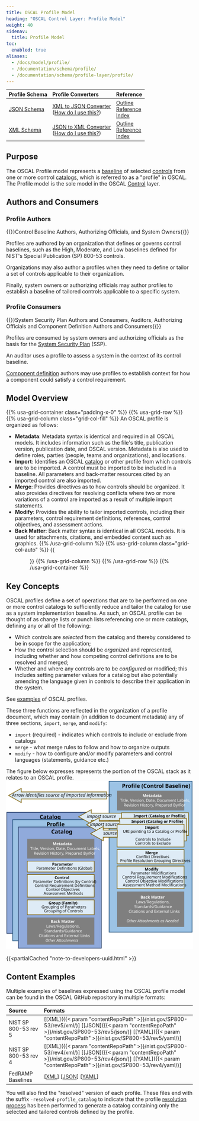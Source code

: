 ```yaml
---
title: OSCAL Profile Model
heading: "OSCAL Control Layer: Profile Model"
weight: 40
sidenav:
  title: Profile Model
toc:
  enabled: true
aliases:
  - /docs/model/profile/
  - /documentation/schema/profile/
  - /documentation/schema/profile-layer/profile/
---
```


| Profile Schema | Profile Converters | Reference |
|:--- |:--- |:--- |
| [JSON Schema](https://raw.githubusercontent.com/usnistgov/OSCAL/main/json/schema/oscal_profile_schema.json) | [XML to JSON Converter](https://raw.githubusercontent.com/usnistgov/OSCAL/main/json/convert/oscal_profile_xml-to-json-converter.xsl)<br />([How do I use this?](https://github.com/usnistgov/OSCAL/tree/main/json#converting-oscal-xml-content-to-json)) | [Outline](https://pages.nist.gov/OSCAL-Reference/models/latest/profile/json-outline/)<br />[Reference](https://pages.nist.gov/OSCAL-Reference/models/latest/profile/json-reference/)<br />[Index](https://pages.nist.gov/OSCAL-Reference/models/latest/profile/json-index/) |
| [XML Schema](https://raw.githubusercontent.com/usnistgov/OSCAL/main/xml/schema/oscal_profile_schema.xsd) | [JSON to XML Converter](https://raw.githubusercontent.com/usnistgov/OSCAL/main/xml/convert/oscal_profile_json-to-xml-converter.xsl)<br />([How do I use this?](https://github.com/usnistgov/OSCAL/tree/main/xml#converting-oscal-json-content-to-xml)) | [Outline](https://pages.nist.gov/OSCAL-Reference/models/latest/profile/xml-outline/)<br />[Reference](https://pages.nist.gov/OSCAL-Reference/models/latest/profile/xml-reference/)<br />[Index](https://pages.nist.gov/OSCAL-Reference/models/latest/profile/xml-index/) |

## Purpose

The OSCAL Profile model represents a [baseline](/concepts/terminology/#baseline) of selected [controls](/concepts/terminology/#control) from one or more control [catalogs](/concepts/terminology/#catalog), which is referred to as a "profile" in OSCAL. The Profile model is the sole model in the OSCAL [Control](../) layer.

## Authors and Consumers

### Profile Authors

{{<callout>}}Control Baseline Authors, Authorizing Officials, and System Owners{{</callout>}}

Profiles are authored by an organization that defines or governs control baselines, such as the High, Moderate, and Low baselines defined for NIST's Special Publication (SP) 800-53 controls.

Organizations may also author a profiles when they need to define or tailor a set of controls applicable to their organization.

Finally, system owners or authorizing officials may author profiles to establish a baseline of tailored controls applicable to a specific system.

### Profile Consumers

{{<callout>}}System Security Plan Authors and Consumers, Auditors, Authorizing Officials and Component Definition Authors and Consumers{{</callout>}}

Profiles are consumed by system owners and authorizing officials as the basis for the [System Security Plan](../../implementation/ssp/) (SSP).

An auditor uses a profile to assess a system in the context of its control baseline.

[Component definition](../../implementation/component-definition/) authors may use profiles to establish context for how a component could satisfy a control requirement.

## Model Overview

{{% usa-grid-container class="padding-x-0" %}}
{{% usa-grid-row %}}
{{% usa-grid-column class="grid-col-fill" %}}
An OSCAL profile is organized as follows:

- **Metadata**: Metadata syntax is identical and required in all OSCAL models. It includes information such as the file's title, publication version, publication date, and OSCAL version. Metadata is also used to define roles, parties (people, teams and organizations), and locations.
- **Import**: Identifies an OSCAL [catalog](../catalog/) or other profile from which controls are to be imported. A control must be imported to be included in a baseline. All parameters and back-matter resources cited by an imported control are also imported.
- **Merge**: Provides directives as to how controls should be organized. It also provides directives for resolving conflicts where two or more variations of a control are imported as a result of multiple import statements.
- **Modify**: Provides the ability to tailor imported controls, including their parameters, control requirement definitions, references, control objectives, and assessment actions.
- **Back Matter**: Back matter syntax is identical in all OSCAL models. It is used for attachments, citations, and embedded content such as graphics.
{{% /usa-grid-column %}}
{{% usa-grid-column class="grid-col-auto" %}}
{{<figure src="profile-model.svg" alt="A diagram depicting the profile model. As described in the text, within the larger profile model box, it shows a metadata at the top, followed by an import box, merge box, modify box, and finally a back matter box." class="maxw-full margin-top-0">}}
{{% /usa-grid-column %}}
{{% /usa-grid-row %}}
{{% /usa-grid-container %}}

## Key Concepts

OSCAL profiles define a set of operations that are to be performed on one or more control catalogs to sufficiently reduce and tailor the catalog for use as a system implementation baseline. As such, an OSCAL profile can be thought of as change lists or punch lists referencing one or more catalogs, defining any or all of the following:

* Which controls are *selected* from the catalog and thereby considered to be in scope for the application;
* How the control selection should be *organized* and represented, including whether and how competing control definitions are to be resolved and merged;
* Whether and where any controls are to be *configured* or modified; this includes setting parameter values for a catalog but also potentially amending the language given in controls to describe their application in the system.

See [examples](#content-examples) of OSCAL profiles.

These three functions are reflected in the organization of a profile document, which may contain (in addition to document metadata) any of three sections, `import`, `merge`, and `modify`:

* `import` (required) - indicates which controls to include or exclude from catalogs
* `merge` - what merge rules to follow and how to organize outputs
* `modify` - how to configure and/or modify parameters and control languages (statements, guidance etc.)

The figure below expresses represents the portion of the OSCAL stack as it relates to an OSCAL profile.
![A diagram representing the OSCAL stack from a profile's perspective.](OSCAL-stack-profile.svg)

{{<partialCached "note-to-developers-uuid.html" >}}

## Content Examples

Multiple examples of baselines expressed using the OSCAL profile model can be found in the OSCAL GitHub repository in multiple formats:

| Source | Formats |
|:---|:---|
| NIST SP 800-53 rev 5 | \[[XML]({{< param "contentRepoPath" >}}/nist.gov/SP800-53/rev5/xml/)\] \[[JSON]({{< param "contentRepoPath" >}}/nist.gov/SP800-53/rev5/json/)\] \[[YAML]({{< param "contentRepoPath" >}}/nist.gov/SP800-53/rev5/yaml/)\]
| NIST SP 800-53 rev 4 | \[[XML]({{< param "contentRepoPath" >}}/nist.gov/SP800-53/rev4/xml/)\] \[[JSON]({{< param "contentRepoPath" >}}/nist.gov/SP800-53/rev4/json/)\] \[[YAML]({{< param "contentRepoPath" >}}/nist.gov/SP800-53/rev4/yaml/)\]
| FedRAMP Baselines | \[[XML](https://github.com/GSA/fedramp-automation/tree/master/dist/content/baselines/rev4/xml)\] \[[JSON](https://github.com/GSA/fedramp-automation/tree/master/dist/content/baselines/rev4/json)\] \[[YAML](https://github.com/GSA/fedramp-automation/tree/master/dist/content/baselines/rev4/yaml/)\]

You will also find the "resolved" version of each profile. These files end with the suffix `-resolved-profile_catalog` to indicate that the profile [resolution process](/concepts/processing/profile-resolution/) has been performed to generate a catalog containing only the selected and tailored controls defined by the profile.
